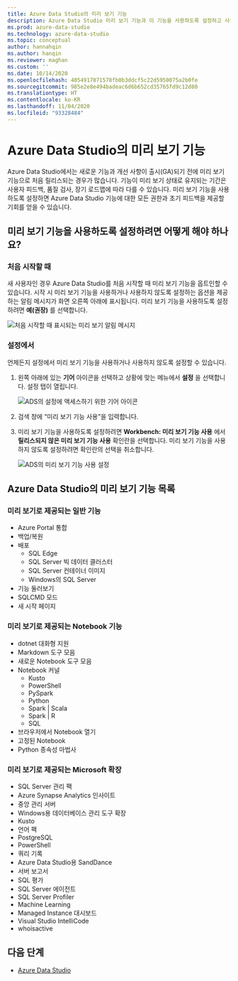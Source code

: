 ```yaml
---
title: Azure Data Studio의 미리 보기 기능
description: Azure Data Studio 미리 보기 기능과 이 기능을 사용하도록 설정하고 사용하는 방법을 자세히 알아봅니다.
ms.prod: azure-data-studio
ms.technology: azure-data-studio
ms.topic: conceptual
author: hannahqin
ms.author: hanqin
ms.reviewer: maghan
ms.custom: ''
ms.date: 10/14/2020
ms.openlocfilehash: 4054917071578fb0b3ddcf5c22d5950075a2b0fe
ms.sourcegitcommit: 985e2e8e494badeac6d6b652cd35765fd9c12d80
ms.translationtype: HT
ms.contentlocale: ko-KR
ms.lasthandoff: 11/04/2020
ms.locfileid: "93328484"
---
```

# <a name="preview-features-in-azure-data-studio"></a>Azure Data Studio의 미리 보기 기능

Azure Data Studio에서는 새로운 기능과 개선 사항이 출시(GA)되기 전에 미리 보기 기능으로 처음 릴리스되는 경우가 많습니다. 기능이 미리 보기 상태로 유지되는 기간은 사용자 피드백, 품질 검사, 장기 로드맵에 따라 다를 수 있습니다. 미리 보기 기능을 사용하도록 설정하면 Azure Data Studio 기능에 대한 모든 권한과 초기 피드백을 제공할 기회를 얻을 수 있습니다.

## <a name="how-do-i-enable-preview-features"></a>미리 보기 기능을 사용하도록 설정하려면 어떻게 해야 하나요?

### <a name="on-first-launch"></a>처음 시작할 때

새 사용자인 경우 Azure Data Studio를 처음 시작할 때 미리 보기 기능을 옵트인할 수 있습니다. 시작 시 미리 보기 기능을 사용하거나 사용하지 않도록 설정하는 옵션을 제공하는 알림 메시지가 화면 오른쪽 아래에 표시됩니다. 미리 보기 기능을 사용하도록 설정하려면 **예(권장)** 를 선택합니다.

![처음 시작할 때 표시되는 미리 보기 알림 메시지](./media/getting-started/preview-toast-notification.png)

### <a name="in-settings"></a>설정에서

언제든지 설정에서 미리 보기 기능을 사용하거나 사용하지 않도록 설정할 수 있습니다.

1. 왼쪽 아래에 있는 **기어** 아이콘을 선택하고 상황에 맞는 메뉴에서 **설정** 을 선택합니다. 설정 탭이 열립니다.

   ![ADS의 설정에 액세스하기 위한 기어 아이콘](./media/settings/open-settings-menu.png)

2. 검색 창에 “미리 보기 기능 사용”을 입력합니다.

3. 미리 보기 기능을 사용하도록 설정하려면 **Workbench: 미리 보기 기능 사용** 에서 **릴리스되지 않은 미리 보기 기능 사용** 확인란을 선택합니다. 미리 보기 기능을 사용하지 않도록 설정하려면 확인란의 선택을 취소합니다.

   ![ADS의 미리 보기 기능 사용 설정](./media/settings/preview-features-settings.png)

## <a name="list-of-preview-features-in-azure-data-studio"></a>Azure Data Studio의 미리 보기 기능 목록

### <a name="general-features-in-preview"></a>미리 보기로 제공되는 일반 기능

* Azure Portal 통합
* 백업/복원
* 배포
    * SQL Edge
    * SQL Server 빅 데이터 클러스터
    * SQL Server 컨테이너 이미지
    * Windows의 SQL Server
* 기능 둘러보기
*  SQLCMD 모드
* 새 시작 페이지

### <a name="notebook-features-in-preview"></a>미리 보기로 제공되는 Notebook 기능

* dotnet 대화형 지원
* Markdown 도구 모음
*  새로운 Notebook 도구 모음
* Notebook 커널
    * Kusto
    * PowerShell
    * PySpark
    * Python
    * Spark | Scala
    * Spark | R
    * SQL
* 브라우저에서 Notebook 열기
* 고정된 Notebook
* Python 종속성 마법사

### <a name="first-party-extensions-in-preview"></a>미리 보기로 제공되는 Microsoft 확장

* SQL Server 관리 팩
* Azure Synapse Analytics 인사이트
* 중앙 관리 서버
* Windows용 데이터베이스 관리 도구 확장
* Kusto
* 언어 팩
* PostgreSQL
* PowerShell
* 쿼리 기록
* Azure Data Studio용 SandDance
* 서버 보고서
* SQL 평가
* SQL Server 에이전트
* SQL Server Profiler
* Machine Learning
* Managed Instance 대시보드
* Visual Studio IntelliCode
* whoisactive

## <a name="next-steps"></a>다음 단계

* [Azure Data Studio](what-is-azure-data-studio.md)
